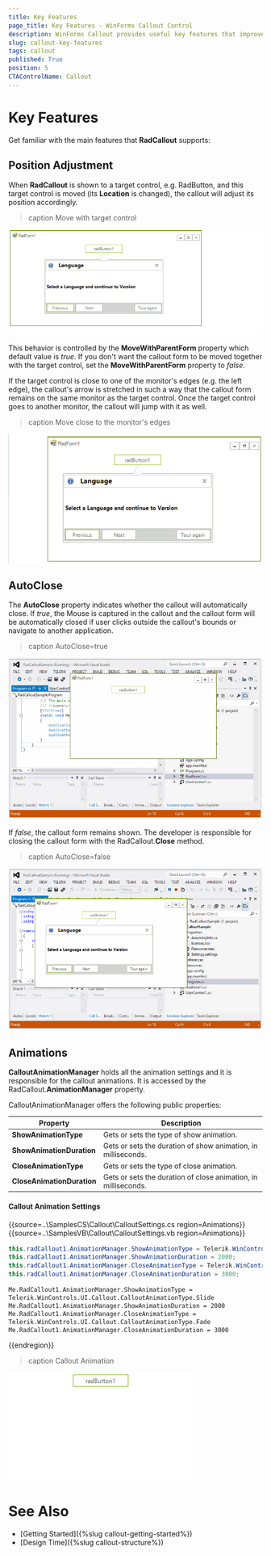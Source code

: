 ```yaml
---
title: Key Features
page_title: Key Features - WinForms Callout Control
description: WinForms Callout provides useful key features that improves the user experience in your project.   
slug: callout-key-features
tags: callout
published: True
position: 5 
CTAControlName: Callout
---
```


# Key Features  

Get familiar with the main features that **RadCallout** supports:

## Position Adjustment

When **RadCallout** is shown to a target control, e.g. RadButton, and this target control is moved (its **Location** is changed), the callout will adjust its position accordingly. 

>caption Move with target control
 
![callout-key-features 001](images/callout-key-features001.gif)

This behavior is controlled by the **MoveWithParentForm** property which default value is *true*. If you don't want the callout form to be moved together with the target control, set the **MoveWithParentForm** property to *false*.

If the target control is close to one of the monitor's edges (e.g. the left edge), the callout's arrow is stretched in such a way that the callout form remains on the same monitor as the target control. Once the target control goes to another monitor, the callout will jump with it as well.

>caption Move close to the monitor's edges

![callout-key-features 002](images/callout-key-features002.gif)

## AutoClose

The **AutoClose** property indicates whether the callout will automatically close. If *true*, the Mouse is captured in the callout and the callout form will be automatically closed if user clicks outside the callout's bounds or navigate to another application.

>caption AutoClose=true

![callout-key-features 003](images/callout-key-features003.gif)

If *false*, the callout form remains shown. The developer is responsible for closing the callout form with the RadCallout.**Close** method.

>caption AutoClose=false

![callout-key-features 004](images/callout-key-features004.gif)

## Animations

**CalloutAnimationManager** holds all the animation settings and it is responsible for the callout animations. It is accessed by the RadCallout.**AnimationManager** property. 

CalloutAnimationManager offers the following public properties:

|Property|Description|
|----|----|
|**ShowAnimationType**|Gets or sets the type of show animation.|
|**ShowAnimationDuration**|Gets or sets the duration of show animation, in milliseconds.|
|**CloseAnimationType**|Gets or sets the type of close animation.|
|**CloseAnimationDuration**|Gets or sets the duration of close animation, in milliseconds.|

#### Callout Animation Settings

{{source=..\SamplesCS\Callout\CalloutSettings.cs region=Animations}} 
{{source=..\SamplesVB\Callout\CalloutSettings.vb region=Animations}} 

````C#
this.radCallout1.AnimationManager.ShowAnimationType = Telerik.WinControls.UI.Callout.CalloutAnimationType.Slide;
this.radCallout1.AnimationManager.ShowAnimationDuration = 2000;
this.radCallout1.AnimationManager.CloseAnimationType = Telerik.WinControls.UI.Callout.CalloutAnimationType.Fade;
this.radCallout1.AnimationManager.CloseAnimationDuration = 3000;


````
````VB.NET
Me.RadCallout1.AnimationManager.ShowAnimationType = Telerik.WinControls.UI.Callout.CalloutAnimationType.Slide
Me.RadCallout1.AnimationManager.ShowAnimationDuration = 2000
Me.RadCallout1.AnimationManager.CloseAnimationType = Telerik.WinControls.UI.Callout.CalloutAnimationType.Fade
Me.RadCallout1.AnimationManager.CloseAnimationDuration = 3000

````

{{endregion}}

>caption Callout Animation

![callout-key-features 005](images/callout-key-features005.gif)

# See Also

* [Getting Started]({%slug callout-getting-started%})
* [Design Time]({%slug callout-structure%}) 
 
        
